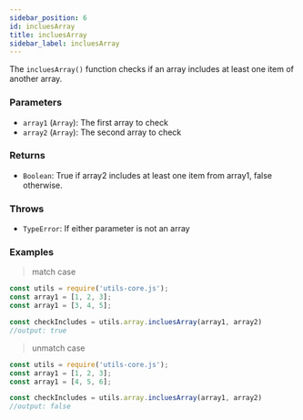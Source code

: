 ```yaml
---
sidebar_position: 6
id: incluesArray
title: incluesArray
sidebar_label: incluesArray
---
```


The `incluesArray()` function checks if an array includes at least one item of another array.

### Parameters

- `array1` (`Array`): The first array to check
- `array2` (`Array`): The second array to check

### Returns

- `Boolean`: True if array2 includes at least one item from array1, false otherwise.

### Throws

- `TypeError`: If either parameter is not an array

### Examples
> match case

```js
const utils = require('utils-core.js');
const array1 = [1, 2, 3];
const array1 = [3, 4, 5];

const checkIncludes = utils.array.incluesArray(array1, array2)
//output: true
```

> unmatch case

```js
const utils = require('utils-core.js');
const array1 = [1, 2, 3];
const array1 = [4, 5, 6];

const checkIncludes = utils.array.incluesArray(array1, array2)
//output: false
```